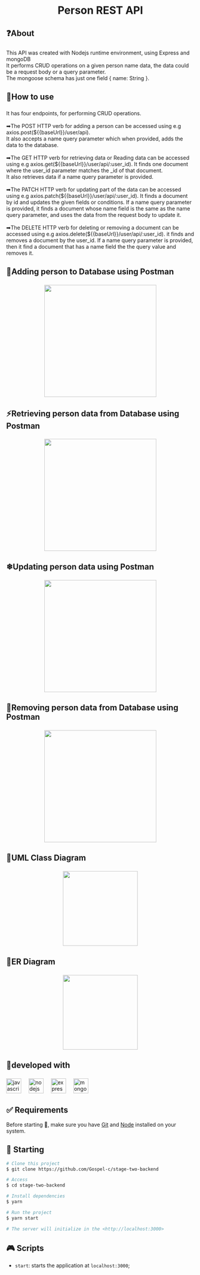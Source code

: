 <h1 align="center">Person REST API</h1>

###

<h2 align="left">❓About</h2>

###

<p align="left">This API was created with Nodejs runtime environment, using Express and mongoDB<br>It performs CRUD operations on a given person name data, the data could be a request body or a query parameter.<br>The mongoose schema has just one field { name: String }.</p>

###

<h2 align="left">🔰How to use</h2>

###

<p align="left">It has four endpoints, for performing CRUD operations. <br><br>➡The POST HTTP verb for adding a person can be accessed using e.g axios.post(${{baseUrl}}/user/api).<br>It also accepts a name query parameter which when provided, adds the data to the database.<br><br>➡The GET HTTP verb for retrieving data or Reading data can be accessed using e.g axios.get(${{baseUrl}}/user/api/:user_id). It finds one document where the user_id parameter matches the _id of that document.<br>It also retrieves data if a name query parameter is provided.<br><br>➡The PATCH HTTP verb for updating part of the data can be accessed using e.g axios.patch(${{baseUrl}}/user/api/:user_id). It finds a document by id and updates the given fields or conditions. If a name query parameter is provided, it finds a document whose name field is the same as the name query parameter, and uses the data from the request body to update it.<br><br>➡The DELETE HTTP verb for deleting or removing a document can be accessed using e.g axios.delete(${{baseUrl}}/user/api/:user_id). it finds and removes a document by the user_id. If a name query parameter is provided, then it find a document that has a name field the the query value and removes it.</p>

###

<h2 align="left">🚩Adding person to Database using Postman</h2>

###

<div align="center">
  <img height="300" src="https://i.ibb.co/qdBn7tq/Add-Person.png"  />
</div>

###

<h2 align="left">⚡Retrieving person data from Database using Postman</h2>

###

<div align="center">
  <img height="300" src="https://i.ibb.co/xLq6TwF/get-Person.png"  />
</div>

###

<h2 align="left">❄Updating person data using Postman</h2>

###

<div align="center">
  <img height="300" src="https://i.ibb.co/Jsvr0xX/update-Person.png"  />
</div>

###

<h2 align="left">🚮Removing person data from Database using Postman</h2>

###

<div align="center">
  <img height="300" src="https://i.ibb.co/fNzwyjP/delete-Person.png"  />
</div>

###


<h2 align="left">🔶UML Class Diagram</h2>

###

<div align="center">
  <img height="200" src="https://i.ibb.co/55NXhWL/Untitled-Diagram-drawio.png"  />
</div>

###

<h2 align="left">🔶ER Diagram</h2>

###

<div align="center">
  <img height="200" src="https://i.ibb.co/gtYnSJp/Entity-Relationship-Diagram-drawio.png"  />
</div>

###

<h2 align="left">🚀developed with</h2>

###

<div align="left">
  <img src="https://cdn.jsdelivr.net/gh/devicons/devicon/icons/javascript/javascript-original.svg" height="40" alt="javascript logo"  />
  <img width="12" />
  <img src="https://cdn.jsdelivr.net/gh/devicons/devicon/icons/nodejs/nodejs-original.svg" height="40" alt="nodejs logo"  />
  <img width="12" />
  <img src="https://cdn.jsdelivr.net/gh/devicons/devicon/icons/express/express-original-wordmark.svg" height="40" alt="express logo"  />
  <img width="12" />
  <img src="https://cdn.jsdelivr.net/gh/devicons/devicon/icons/mongodb/mongodb-original.svg" height="40" alt="mongodb logo"  />
</div>

###

## :white_check_mark: Requirements ##

Before starting :checkered_flag:, make sure you have [Git](https://git-scm.com) and [Node](https://nodejs.org/en/) installed on your system.

## :checkered_flag: Starting ##

```bash
# Clone this project
$ git clone https://github.com/Gospel-c/stage-two-backend

# Access
$ cd stage-two-backend

# Install dependencies
$ yarn

# Run the project
$ yarn start

# The server will initialize in the <http://localhost:3000>
```

## :video_game: Scripts

- `start`: starts the application at `localhost:3000`;
